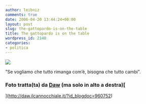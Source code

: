 ```yaml
---
author: leibniz
comments: true
date: 2006-04-20 13:44:24+00:00
layout: post
slug: the-gattopardo-is-on-the-table
title: The gattopardo is on the table
wordpress_id: 2148
categories:
- politica
---
```


![](http://www.dawmedia.it/blog/prodichitarra2.jpg)

"Se vogliamo che tutto rimanga com’è, bisogna che tutto cambi".


### Foto tratta(ta) da [Daw](http://daw.ilcannocchiale.it/?id_blogdoc=960752) (ma solo in alto a destra)[
](http://daw.ilcannocchiale.it/?id_blogdoc=960752)
